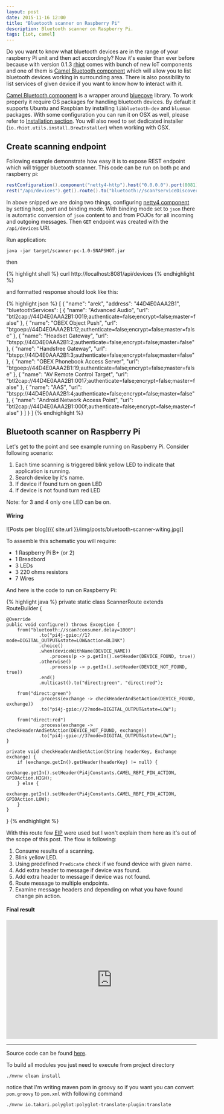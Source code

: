 ```yaml
---
layout: post
date: 2015-11-16 12:00
title: "Bluetooth scanner on Raspberry Pi"
description: Bluetooth scanner on Raspberry Pi.
tags: [iot, camel]
---
```


Do you want to know what bluetooth devices are in the range of your raspberry Pi unit and then act accordingly? Now it's easier than ever before because with version 0.1.3 [rhiot](https://github.com/rhiot/rhiot/blob/master/docs/readme.md) comes with bunch of new IoT components and one of them is [Camel Bluetooth component](https://rhiot.gitbooks.io/rhiotdocumentation/content/gateway/camel_components/camel_bluetooth_component.html) which will allow you to list bluetooth devices working in surrounding area. There is also possibility to list services of given device if you want to know how to interact with it.

<!--more-->

[Camel Bluetooth component](https://rhiot.gitbooks.io/rhiotdocumentation/content/gateway/camel_components/camel_bluetooth_component.html) is a wrapper around [bluecove](http://www.bluecove.org) library. To work properly it require OS packages for handling bluetooth devices. By default it supports Ubuntu and Raspbian by installing `libbluetooth-dev` and `blueman` packages. With some configuration you can run it on OSX as well, please refer to [Installation section](https://rhiot.gitbooks.io/rhiotdocumentation/content/gateway/camel_components/camel_bluetooth_component.html). You will also need to set dedicated installer (`io.rhiot.utils.install.BrewInstaller`) when working with OSX.

## Create scanning endpoint

Following example demonstrate how easy it is to expose REST endpoint which will trigger bluetooth scanner. This code can be run on both pc and raspberry pi:

```java
restConfiguration().component("netty4-http").host("0.0.0.0").port(8081).bindingMode(RestBindingMode.json);
rest("/api/devices").get().route().to("bluetooth://scan?serviceDiscovery=true");
```

In above snipped we are doing two things, configuring [netty4 component](http://camel.apache.org/netty4.html) by setting host, port and binding mode. With binding mode set to `json` there is automatic conversion of `json` content to and from POJOs for all incoming and outgoing messages. Then `GET` endpoint was created with the `/api/devices` URI.

Run application:

```shell
java -jar target/scanner-pc-1.0-SNAPSHOT.jar
```

then

{% highlight shell %}
curl http://localhost:8081/api/devices
{% endhighlight %}

and formatted response should look like this:

{% highlight json %}
[
  {
    "name": "arek",
    "address": "44D4E0AAA2B1",
    "bluetoothServices": [
      {
        "name": "Advanced Audio",
        "url": "btl2cap://44D4E0AAA2B1:0019;authenticate=false;encrypt=false;master=false"
      },
      {
        "name": "OBEX Object Push",
        "url": "btgoep://44D4E0AAA2B1:12;authenticate=false;encrypt=false;master=false"
      },
      {
        "name": "Headset Gateway",
        "url": "btspp://44D4E0AAA2B1:2;authenticate=false;encrypt=false;master=false"
      },
      {
        "name": "Handsfree Gateway",
        "url": "btspp://44D4E0AAA2B1:3;authenticate=false;encrypt=false;master=false"
      },
      {
        "name": "OBEX Phonebook Access Server",
        "url": "btgoep://44D4E0AAA2B1:19;authenticate=false;encrypt=false;master=false"
      },
      {
        "name": "AV Remote Control Target",
        "url": "btl2cap://44D4E0AAA2B1:0017;authenticate=false;encrypt=false;master=false"
      },
      {
        "name": "AAS",
        "url": "btspp://44D4E0AAA2B1:4;authenticate=false;encrypt=false;master=false"
      },
      {
        "name": "Android Network Access Point",
        "url": "btl2cap://44D4E0AAA2B1:000f;authenticate=false;encrypt=false;master=false"
      }
    ]
  }
]
{% endhighlight %}

## Bluetooth scanner on Raspberry Pi

Let's get to the point and see example running on Raspberry Pi. Consider following scenario:

1. Each time scanning is triggered blink yellow LED to indicate that application is running.
2. Search device by it's name.
3. If device if found turn on geen LED
4. If device is not found turn red LED

Note: for 3 and 4 only one LED can be on.

#### Wiring

![Posts per blog]({{ site.url }}/img/posts/bluetooth-scanner-witing.jpg)]

To assemble this schematic you will require:

- 1 Raspberry Pi B+ (or 2)
- 1 Breadbord
- 3 LEDs
- 3 220 ohms resistors
- 7 Wires

And here is the code to run on Raspberry Pi:

{% highlight java %}
private static class ScannerRoute extends RouteBuilder {

    @Override
    public void configure() throws Exception {
        from("bluetooth://scan?consumer.delay=1000")
                .to("pi4j-gpio://1?mode=DIGITAL_OUTPUT&state=LOW&action=BLINK")
                .choice()
                .when(deviceWithName(DEVICE_NAME))
                    .process(p -> p.getIn().setHeader(DEVICE_FOUND, true))
                .otherwise()
                    .process(p -> p.getIn().setHeader(DEVICE_NOT_FOUND, true))
                .end()
                .multicast().to("direct:green", "direct:red");

        from("direct:green")
                .process(exchange -> checkHeaderAndSetAction(DEVICE_FOUND, exchange))
                .to("pi4j-gpio://2?mode=DIGITAL_OUTPUT&state=LOW");

        from("direct:red")
                .process(exchange -> checkHeaderAndSetAction(DEVICE_NOT_FOUND, exchange))
                .to("pi4j-gpio://3?mode=DIGITAL_OUTPUT&state=LOW");
    }

    private void checkHeaderAndSetAction(String headerKey, Exchange exchange) {
        if (exchange.getIn().getHeader(headerKey) != null) {
            exchange.getIn().setHeader(Pi4jConstants.CAMEL_RBPI_PIN_ACTION, GPIOAction.HIGH);
        } else {
            exchange.getIn().setHeader(Pi4jConstants.CAMEL_RBPI_PIN_ACTION, GPIOAction.LOW);
        }
    }
}
{% endhighlight %}

With this route few [EIP](http://camel.apache.org/eip.html) were used but I won't explain them here as it's out of the scope of this post. The flow is following:

1. Consume results of a scanning.
2. Blink yellow LED.
3. Using predefined `Predicate` check if we found device with given name.
4. Add extra header to message if device was found.
5. Add extra header to message if device was not found.
6. Route message to multiple endpoints.
7. Examine message headers and depending on what you have found change pin action.

#### Final result

<iframe width="560" height="315" src="https://www.youtube.com/embed/pmYk7Yg13Lg?t=35s" frameborder="0" allowfullscreen></iframe>

---
Source code can be found [here](https://github.com/ajurasz/blog-samples).

To build all modules you just need to execute from project directory

```shell
./mvnw clean install
```

notice that I'm writing maven pom in groovy so if you want you can convert `pom.groovy` to `pom.xml` with following command

```shell
./mvnw io.takari.polyglot:polyglot-translate-plugin:translate
```

